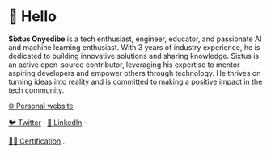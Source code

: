 # 👋 Hello

**Sixtus Onyedibe** is a tech enthusiast, engineer, educator, and passionate AI and machine learning enthusiast. With 3 years of industry experience, he is dedicated to building innovative solutions and sharing knowledge. Sixtus is an active open-source contributor, leveraging his expertise to mentor aspiring developers and empower others through technology. He thrives on turning ideas into reality and is committed to making a positive impact in the tech community.

[🌐 Personal website](https://onyedibesixtus.com/) · 

[🐦 Twitter](https://twitter.com/SixtusOnyedibe) · [👔 LinkedIn](https://www.linkedin.com/in/sixtusonyedibe/) ·

[👨‍🎓 Certification](https://intranet.alxswe.com/certificates/5B7Ef3YRhn) .
